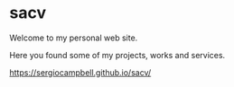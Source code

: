 # sacv
Welcome to my personal web site.

Here you found some of my projects, works and services.

https://sergiocampbell.github.io/sacv/
